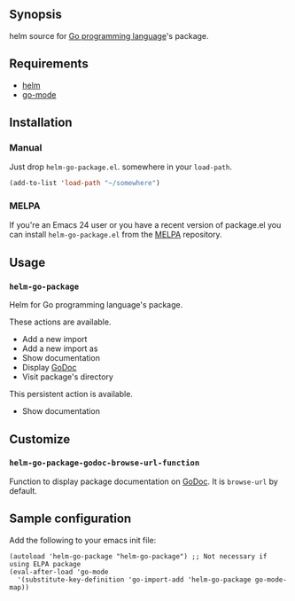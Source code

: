 ## Synopsis

helm source for [Go programming language](http://golang.org/)'s package.

## Requirements

- [helm][helm]
- [go-mode][go-mode]

## Installation

### Manual

Just drop `helm-go-package.el`. somewhere in your `load-path`.

```lisp
(add-to-list 'load-path "~/somewhere")
```

### MELPA

If you're an Emacs 24 user or you have a recent version of package.el
you can install `helm-go-package.el` from the [MELPA](http://melpa.milkbox.net/) repository.

## Usage

### `helm-go-package`

Helm for Go programming language's package.

These actions are available.

* Add a new import
* Add a new import as
* Show documentation
* Display [GoDoc][godoc]
* Visit package's directory

This persistent action is available.

* Show documentation

## Customize

### `helm-go-package-godoc-browse-url-function`

Function to display package documentation on [GoDoc][godoc]. It is `browse-url` by default.

## Sample configuration

Add the following to your emacs init file:

    (autoload 'helm-go-package "helm-go-package") ;; Not necessary if using ELPA package
    (eval-after-load 'go-mode
      '(substitute-key-definition 'go-import-add 'helm-go-package go-mode-map))

[godoc]:http://godoc.org/
[helm]:https://github.com/emacs-helm/helm
[go-mode]:https://github.com/dominikh/go-mode.el
